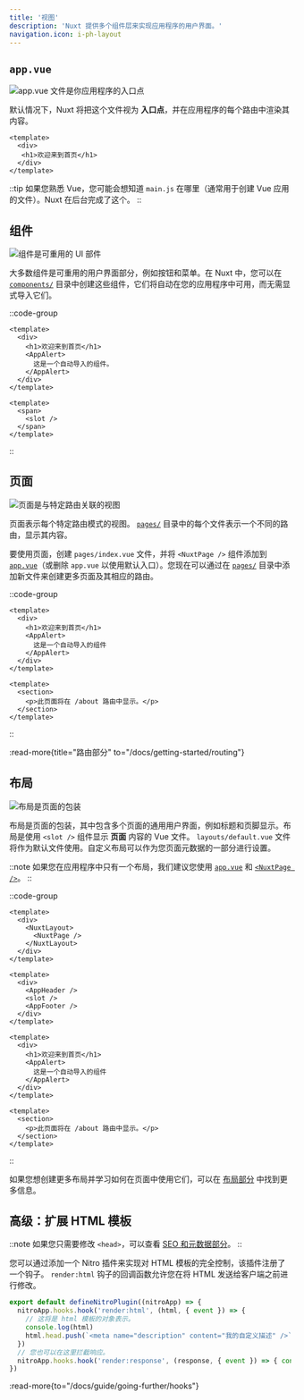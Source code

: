 ```yaml
---
title: '视图'
description: 'Nuxt 提供多个组件层来实现应用程序的用户界面。'
navigation.icon: i-ph-layout
---
```


## `app.vue`

![app.vue 文件是你应用程序的入口点](/assets/docs/getting-started/views/app.svg)

默认情况下，Nuxt 将把这个文件视为 **入口点**，并在应用程序的每个路由中渲染其内容。

```vue [app.vue]
<template>
  <div>
   <h1>欢迎来到首页</h1>
  </div>
</template>
```

::tip
如果您熟悉 Vue，您可能会想知道 `main.js` 在哪里（通常用于创建 Vue 应用的文件）。Nuxt 在后台完成了这个。
::

## 组件

![组件是可重用的 UI 部件](/assets/docs/getting-started/views/components.svg)

大多数组件是可重用的用户界面部分，例如按钮和菜单。在 Nuxt 中，您可以在 [`components/`](/docs/guide/directory-structure/components) 目录中创建这些组件，它们将自动在您的应用程序中可用，而无需显式导入它们。

::code-group

```vue [app.vue]
<template>
  <div>
    <h1>欢迎来到首页</h1>
    <AppAlert>
      这是一个自动导入的组件。
    </AppAlert>
  </div>
</template>
```

```vue [components/AppAlert.vue]
<template>
  <span>
    <slot />
  </span>
</template>
```

::

## 页面

![页面是与特定路由关联的视图](/assets/docs/getting-started/views/pages.svg)

页面表示每个特定路由模式的视图。 [`pages/`](/docs/guide/directory-structure/pages) 目录中的每个文件表示一个不同的路由，显示其内容。

要使用页面，创建 `pages/index.vue` 文件，并将 `<NuxtPage />` 组件添加到 [`app.vue`](/docs/guide/directory-structure/app)（或删除 `app.vue` 以使用默认入口）。您现在可以通过在 [`pages/`](/docs/guide/directory-structure/pages) 目录中添加新文件来创建更多页面及其相应的路由。

::code-group

```vue [pages/index.vue]
<template>
  <div>
    <h1>欢迎来到首页</h1>
    <AppAlert>
      这是一个自动导入的组件
    </AppAlert>
  </div>
</template>
```

```vue [pages/about.vue]
<template>
  <section>
    <p>此页面将在 /about 路由中显示。</p>
  </section>
</template>
```

::

:read-more{title="路由部分" to="/docs/getting-started/routing"}

## 布局

![布局是页面的包装](/assets/docs/getting-started/views/layouts.svg)

布局是页面的包装，其中包含多个页面的通用用户界面，例如标题和页脚显示。布局是使用 `<slot />` 组件显示 **页面** 内容的 Vue 文件。 `layouts/default.vue` 文件将作为默认文件使用。自定义布局可以作为您页面元数据的一部分进行设置。

::note
如果您在应用程序中只有一个布局，我们建议您使用 [`app.vue`](/docs/guide/directory-structure/app) 和 [`<NuxtPage />`](/docs/api/components/nuxt-page)。
::

::code-group

```vue [app.vue]
<template>
  <div>
    <NuxtLayout>
      <NuxtPage />
    </NuxtLayout>
  </div>
</template>
```

```vue [layouts/default.vue]
<template>
  <div>
    <AppHeader />
    <slot />
    <AppFooter />
  </div>
</template>
```

```vue [pages/index.vue]
<template>
  <div>
    <h1>欢迎来到首页</h1>
    <AppAlert>
      这是一个自动导入的组件
    </AppAlert>
  </div>
</template>
```

```vue [pages/about.vue]
<template>
  <section>
    <p>此页面将在 /about 路由中显示。</p>
  </section>
</template>
```

::

如果您想创建更多布局并学习如何在页面中使用它们，可以在 [布局部分](/docs/guide/directory-structure/layouts) 中找到更多信息。

## 高级：扩展 HTML 模板

::note
如果您只需要修改 `<head>`，可以查看 [SEO 和元数据部分](/docs/getting-started/seo-meta)。
::

您可以通过添加一个 Nitro 插件来实现对 HTML 模板的完全控制，该插件注册了一个钩子。
`render:html` 钩子的回调函数允许您在将 HTML 发送给客户端之前进行修改。

<!-- TODO: figure out how to use twoslash to inject types for a different context -->

```ts [server/plugins/extend-html.ts]
export default defineNitroPlugin((nitroApp) => {
  nitroApp.hooks.hook('render:html', (html, { event }) => {
    // 这将是 html 模板的对象表示。
    console.log(html)
    html.head.push(`<meta name="description" content="我的自定义描述" />`)
  })
  // 您也可以在这里拦截响应。
  nitroApp.hooks.hook('render:response', (response, { event }) => { console.log(response) })
})
```

:read-more{to="/docs/guide/going-further/hooks"}
